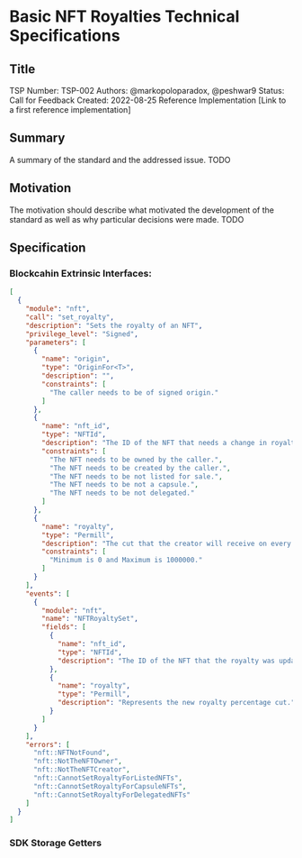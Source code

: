 # Basic NFT Royalties Technical Specifications

## Title
TSP Number: TSP-002
Authors: @markopoloparadox, @peshwar9
Status: Call for Feedback
Created: 2022-08-25
Reference Implementation [Link to a first reference implementation]

## Summary
A summary of the standard and the addressed issue. TODO

## Motivation
The motivation should describe what motivated the development of the standard as well as why particular decisions were made. TODO

## Specification
### Blockcahin Extrinsic Interfaces:
```json
[
  {
    "module": "nft",
    "call": "set_royalty",
    "description": "Sets the royalty of an NFT",
    "privilege_level": "Signed",
    "parameters": [
      {
        "name": "origin",
        "type": "OriginFor<T>",
        "description": "",
        "constraints": [
          "The caller needs to be of signed origin."
        ]
      },
      {
        "name": "nft_id",
        "type": "NFTId",
        "description": "The ID of the NFT that needs a change in royalty value.",
        "constraints": [
          "The NFT needs to be owned by the caller.",
          "The NFT needs to be created by the caller.",
          "The NFT needs to be not listed for sale.",
          "The NFT needs to be not a capsule.",
          "The NFT needs to be not delegated."
        ]
      },
      {
        "name": "royalty",
        "type": "Permill",
        "description": "The cut that the creator will receive on every secondary sale. 0% is 0 and 100% is 1000000.",
        "constraints": [
          "Minimum is 0 and Maximum is 1000000."
        ]
      }
    ],
    "events": [
      {
        "module": "nft",
        "name": "NFTRoyaltySet",
        "fields": [
          {
            "name": "nft_id",
            "type": "NFTId",
            "description": "The ID of the NFT that the royalty was updated for."
          },
          {
            "name": "royalty",
            "type": "Permill",
            "description": "Represents the new royalty percentage cut."
          }
        ]
      }
    ],
    "errors": [
      "nft::NFTNotFound",
      "nft::NotTheNFTOwner",
      "nft::NotTheNFTCreator",
      "nft::CannotSetRoyaltyForListedNFTs",
      "nft::CannotSetRoyaltyForCapsuleNFTs",
      "nft::CannotSetRoyaltyForDelegatedNFTs"
    ]
  }
]
```

### SDK Storage Getters